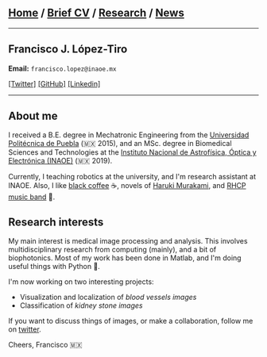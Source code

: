 
## [Home](/index) / [Brief CV](/brief_cv) / [Research](/research) / [News](/news)
___


## Francisco J. López-Tiro 
**Email:** `francisco.lopez@inaoe.mx`

[[Twitter]](https://twitter.com/Friscolt)
[[GitHub]](https://github.com/friscolt)
[[Linkedin]](www.linkedin.com/in/friscolt)

---


## About me

I received a B.E. degree in Mechatronic Engineering from the [Universidad Politécnica de Puebla](www.uppuebla.edu.mx) (🇲🇽  2015), and an MSc. degree in Biomedical Sciences and Technologies at the [Instituto Nacional de Astrofísica, Óptica y Electrónica (INAOE)](www.inaoep.mx) (🇲🇽 2019). 


Currently, I teaching robotics at the university, and I'm research assistant at INAOE.
Also, I like [black coffee](https://twitter.com/Blyyenq/status/1279272826726305793?s=20) ☕, novels of [Haruki Murakami](https://twitter.com/pictoline/status/1295503185805705220?s=20), and [RHCP music band](https://www.youtube.com/watch?v=t5ht7o5r4iQ) 🎵. 

## Research interests

My main interest is medical image processing and analysis. This involves multidisciplinary research from computing (mainly), and a bit of biophotonics. Most of my work has been done in Matlab, and I'm doing useful things with Python 🐍.

I'm now working on two interesting projects:

* Visualization and localization of *blood vessels images*
* Classification of *kidney stone images*

If you want to discuss things of images, or make a collaboration, follow me on [twitter](https://twitter.com/Friscolt).

Cheers,
Francisco 🇲🇽